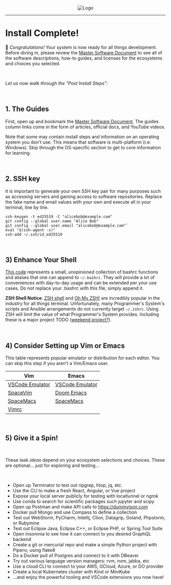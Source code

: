 <p align="center">
  <img src="https://raw.githubusercontent.com/programmers/system_qa/main/img/logo/logo.png" alt="Logo">
            
</p>
<hr>

# Install Complete!

🎉 _Congratulations!_ Your system is now ready for all things development. Before diving in, please review the [Master Software Document](https://github.com/programmers/system_qa/blob/main/docs/Software/Software%20Docs.md) to see all of the software descriptions, how-to guides, and licenses for the ecosystems and choices you selected.

<br/>

*Let us now walk through the "Post Install Steps":*

<br/>

## 1. The Guides

First, open up and bookmark the [Master Software Document](https://github.com/programmers/system_qa/blob/main/docs/Software/Software%20Docs.md). The guides column links come in the form of articles, official docs, and YouTube videos.


Note that some may contain install steps and information on an operating system you don't use. This means that software is multi-platform (i.e: Windows). Skip through the OS-specific section to get to core information for learning.

<br/>

## 2. SSH key

It is important to generate your own SSH key pair for many purposes such as accessing servers and gaining access to software repositories. Replace the fake name and email values with your own and execute all in your terminal, line by line.

```
ssh-keygen -t ed25519 -C "alicebob@example.com"
git config --global user.name "Alice Bob"
git config --global user.email "alicebob@example.com"`
eval "$(ssh-agent -s)"
ssh-add ~/.ssh/id_ed25519
```

<br/>

## 3) Enhance Your Shell

[This code](https://gist.github.com/programmers/093a2522020c2cf1ec136463419d5b06) represents a small, unopinioned collection of bashrc functions and aliases that one can append to `~/.bashrc`. They will provide a lot of conveniences with day-to-day usage and can be extended per your use cases. Do not replace your .bashrc with this file, simply append it.


**ZSH Shell Notice**: [ZSH shell](https://www.zsh.org/) and [Oh My ZSH!](https://ohmyz.sh/) are incredibly popular in the industry for all things terminal. Unfortunately, many Programmer's System's scripts and Ansible arrangements do not currently target `~/.zshrc`. Using ZSH will limit the value of what Programmer's System provides. Including these is a major project TODO ([weekend project?](https://github.com/programmers/system_qa/issues/4)).

<br/>

## 4) Consider Setting up Vim or Emacs

This table represents popular emulator or distribution for each editor. You can skip this step if you aren't a Vim/Emacs user.

|                       Vim                           |                             Emacs                              |
|-----------------------------------------------------|----------------------------------------------------------------|
| [VSCode Emulator](https://github.com/VSCodeVim/Vim) | [VSCode Emulator](https://github.com/whitphx/vscode-emacs-mcx) |
| [SpaceVim](https://github.com/SpaceVim/SpaceVim)    | [Doom Emacs](https://github.com/doomemacs/doomemacs/)          |
| [SpaceMacs](https://www.spacemacs.org/)             | [SpaceMacs](https://www.spacemacs.org/)                        |
| [Vimrc](https://github.com/amix/vimrc)              |                                                                |


<br/>

## 5) Give it a Spin!

<br/>

These task _ideas_ depend on your ecosystem selections and choices. These are optional... just for exploring and testing...

<br/>

- Open up Terminator to test out ripgrep, htop, jq, etc.
- Use the CLI to make a fresh React, Angular, or Vue project
- Expose your local server publicly for testing with localtunnel or ngrok
- Use conda to search for scientific packages such jupyter and scipy
- Open up Postman and make API calls to https://dummyjson.com
- Docker pull Mongo and use Compass to define a collection
- Test out WebStorm, PyCharm, Intellij, Clion, Datagrip, Goland, Phpstorm, or Rubymine
- Test out Eclipse Java, Eclipse C++, or Eclipse PHP, or Spring Tool Suite
- Open Insomnia to see how it can connect to you desired GraphQL backend
- Create a git or mercurial repo and make a simple Python project with Pipenv, using flake8
- Do a Docker pull of Postgres and connect to it with DBeaver
- Try out various language version managers: rvm, nvm, jabba, etc
- Use a cloud CLI to connect to your AWS, GCloud, Azure, or DO provider
- Create a local Kubernetes cluster with Kind or MiniKube
- ...and enjoy the powerful tooling and VSCode extensions you now have!
